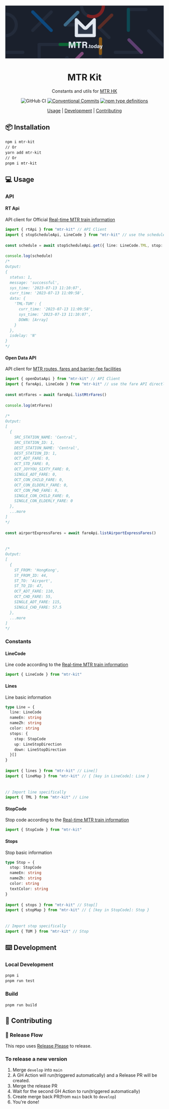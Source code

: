 
<div align="center">

![Banner](docs/banner.png 'Banner')

# MTR Kit

Constants and utils for [MTR HK](https://www.mtr.com.hk/)

![GitHub CI](https://github.com/MTR-Today/mtr-kit/actions/workflows/runTest.yml/badge.svg) [![Conventional Commits](https://img.shields.io/badge/Conventional%20Commits-1.0.0-yellow.svg)](https://conventionalcommits.org) [![npm type definitions](https://img.shields.io/npm/types/typescript.svg)](https://www.typescriptlang.org/)

[Usage](#-usage) | [Development](#%EF%B8%8F-development) | [Contributing](#-contributing)

</div>

## 📦 Installation

```bash
npm i mtr-kit
// Or
yarn add mtr-kit
// Or
pnpm i mtr-kit
```

## 💻 Usage

### API

#### RT Api

API client for Official [Real-time MTR train information](https://data.gov.hk/en-data/dataset/mtr-data2-nexttrain-data/resource/53ef7ded-4a80-42d9-92a1-6f0d340c5c91)

```ts
import { rtApi } from "mtr-kit" // API Client
import { stopScheduleApi, LineCode } from "mtr-kit" // use the schedule API directly

const schedule = await stopScheduleApi.get({ line: LineCode.TML, stop: StopCode.TMU })

console.log(schedule)
/*
Output:
{
  status: 1,
  message: 'successful',
  sys_time: '2023-07-13 11:10:07',
  curr_time: '2023-07-13 11:09:58',
  data: {
    'TML-TUM': {
      curr_time: '2023-07-13 11:09:58',
      sys_time: '2023-07-13 11:10:07',
      DOWN: [Array]
    }
  },
  isdelay: 'N'
}
*/

```

#### Open Data API

API client for [MTR routes, fares and barrier-fee facilities](https://data.gov.hk/en-data/dataset/mtr-data-routes-fares-barrier-free-facilities)

```ts
import { openDataApi } from "mtr-kit" // API Client
import { fareApi, LineCode } from "mtr-kit" // use the fare API directly

const mtrFares = await fareApi.listMtrFares()

console.log(mtrFares)

/*
Output:
[
  {
    SRC_STATION_NAME: 'Central',
    SRC_STATION_ID: 1,
    DEST_STATION_NAME: 'Central',
    DEST_STATION_ID: 1,
    OCT_ADT_FARE: 0,
    OCT_STD_FARE: 0,
    OCT_JOYYOU_SIXTY_FARE: 0,
    SINGLE_ADT_FARE: 0,
    OCT_CON_CHILD_FARE: 0,
    OCT_CON_ELDERLY_FARE: 0,
    OCT_CON_PWD_FARE: 0,
    SINGLE_CON_CHILD_FARE: 0,
    SINGLE_CON_ELDERLY_FARE: 0
  },
  ...more
]
*/

const airportExpressFares = await fareApi.listAirportExpressFares()


/*
Output:
[
  {
    ST_FROM: 'HongKong',
    ST_FROM_ID: 44,
    ST_TO: 'Airport',
    ST_TO_ID: 47,
    OCT_ADT_FARE: 110,
    OCT_CHD_FARE: 55,
    SINGLE_ADT_FARE: 115,
    SINGLE_CHD_FARE: 57.5
  },
  ...more
]
*/


```

### Constants

#### LineCode

Line code according to the [Real-time MTR train information](https://data.gov.hk/en-data/dataset/mtr-data2-nexttrain-data/resource/53ef7ded-4a80-42d9-92a1-6f0d340c5c91)

```ts
import { LineCode } from "mtr-kit"
```

#### Lines

Line basic information

```ts
type Line = {
  line: LineCode
  nameEn: string
  nameZh: string
  color: string
  stops: {
    stop: StopCode
    up: LineStopDirection
    down: LineStopDirection
  }[]
}

import { lines } from "mtr-kit" // Line[]
import { lineMap } from "mtr-kit" // { [key in LineCode]: Line }


// Import line specifically
import { TML } from "mtr-kit" // Line

```

#### StopCode

Stop code according to the [Real-time MTR train information](https://data.gov.hk/en-data/dataset/mtr-data2-nexttrain-data/resource/53ef7ded-4a80-42d9-92a1-6f0d340c5c91)

```ts
import { StopCode } from "mtr-kit"
```

#### Stops

Stop basic information

```ts
type Stop = {
  stop: StopCode
  nameEn: string
  nameZh: string
  color: string
  textColor: string
}

import { stops } from "mtr-kit" // Stop[]
import { stopMap } from "mtr-kit" // { [key in StopCode]: Stop }


// Import stop specifically
import { TUM } from "mtr-kit" // Stop

```

## ⌨️ Development

### Local Development

```bash
pnpm i
pnpm run test
```

### Build

```bash
pnpm run build
```

## 🤝 Contributing

### 🚢 Release Flow

This repo uses [Release Please](https://github.com/google-github-actions/release-please-action) to release.

### To release a new version

1. Merge `develop` into `main`
2. A GH Action will run(triggered automatically) and a Release PR will be created.
3. Merge the release PR
4. Wait for the second GH Action to run(triggered automatically)
5. Create merge back PR(from `main` back to `develop`)
6. You're done!
